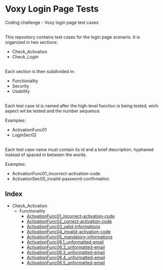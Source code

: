 # Voxy Login Page Tests
Coding challenge - Voxy login page test cases

<br>This repository contains test cases for the login page scenario. It is organized in two sections:
* Check_Activation
* Check_Login

<br>Each section is then subdivided in:
* Functionality
* Security
* Usability

<br>Each test case id is named after the high-level function is being tested, wich aspect wil be tested and the number sequence.

Examples:
* ActivationFunc01
* LoginSec02

<br>Each test case name must contain its id and a brief description, hyphaned instead of spaced in between the words.

Examples:
* ActivationFunc01_incorrect-activation-code
* ActivationSec05_invalid-password-confirmation

## Index

* Check_Activation
    * Functionality
        - [ActivationFunc01_incorrect-activation-code](Check_Activation/Functionality/ActivationFunc01_incorrect-activation-code.md)
        - [ActivationFunc02_correct-activation-code](Check_Activation/Functionality/ActivationFunc02_correct-activation-code.md)
        - [ActivationFunc03_valid-informations](Check_Activation/Functionality/ActivationFunc03_valid-informations.md)
        - [ActivationFunc04_invalid-activation-code](Check_Activation/Functionality/ActivationFunc04_invalid-activation-code.md)
        - [ActivationFunc05_mandatory-informations](Check_Activation/Functionality/ActivationFunc05_mandatory-informations.md)
        - [ActivationFunc06.1_unformatted-email](Check_Activation/Functionality/ActivationFunc06.1_unformatted-email.md)
        - [ActivationFunc06.2_unformatted-email](Check_Activation/Functionality/ActivationFunc06.2_unformatted-email.md)
        - [ActivationFunc06.3_unformatted-email](Check_Activation/Functionality/ActivationFunc06.3_unformatted-email.md)
        - [ActivationFunc06.4_unformatted-email](Check_Activation/Functionality/ActivationFunc06.4_unformatted-email.md)
        - [ActivationFunc06.5_unformatted-email](Check_Activation/Functionality/ActivationFunc06.5_unformatted-email.md)
        
